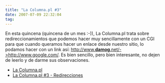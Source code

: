 ```yaml
---
title: "La Columna.pl #3"
date: 2007-07-09 22:32:04
tag: 
---
```

<p>En esta quincena (quincena de un mes :-)), La Columna.pl trata sobre redireccionamientos que podemos hacer muy sencillamente con un CGI para que cuando queramos hacer un enlace desde nuestro sitio, lo podamos hacer con un link así: <a href="../-%3Ehttp://www.google.com/" target="_blank">http://www.<strong>damog</strong>.net/-&gt;http://www.google.com/</a>. Es bien sencillo, pero bien interesante, no dejen de leerlo y de darme sus observaciones.
</p>
<ul>
<li><a href="http://www.damog.net/columnapl" target="_blank">La Columna.pl</a></li>
<li><a href="http://www.damog.net/columnapl/redirecciones/" target="_blank">La Columna.pl #3 - Redirecciones</a></li>
</ul>
